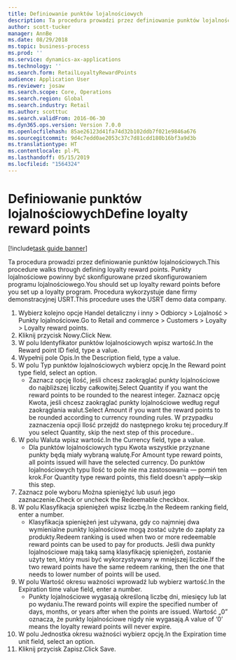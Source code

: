 ```yaml
---
title: Definiowanie punktów lojalnościowych
description: Ta procedura prowadzi przez definiowanie punktów lojalnościowych.
author: scott-tucker
manager: AnnBe
ms.date: 08/29/2018
ms.topic: business-process
ms.prod: ''
ms.service: dynamics-ax-applications
ms.technology: ''
ms.search.form: RetailLoyaltyRewardPoints
audience: Application User
ms.reviewer: josaw
ms.search.scope: Core, Operations
ms.search.region: Global
ms.search.industry: Retail
ms.author: scotttuc
ms.search.validFrom: 2016-06-30
ms.dyn365.ops.version: Version 7.0.0
ms.openlocfilehash: 85ae26123d41fa74d32b102ddb7f021e9846a676
ms.sourcegitcommit: 9d4c7edd0ae2053c37c7d81cdd180b16bf3a9d3b
ms.translationtype: HT
ms.contentlocale: pl-PL
ms.lasthandoff: 05/15/2019
ms.locfileid: "1564324"
---
```

# <a name="define-loyalty-reward-points"></a><span data-ttu-id="e0660-103">Definiowanie punktów lojalnościowych</span><span class="sxs-lookup"><span data-stu-id="e0660-103">Define loyalty reward points</span></span>

[!include[task guide banner](../includes/task-guide-banner.md)]

<span data-ttu-id="e0660-104">Ta procedura prowadzi przez definiowanie punktów lojalnościowych.</span><span class="sxs-lookup"><span data-stu-id="e0660-104">This procedure walks through defining loyalty reward points.</span></span> <span data-ttu-id="e0660-105">Punkty lojalnościowe powinny być skonfigurowane przed skonfigurowaniem programu lojalnościowego.</span><span class="sxs-lookup"><span data-stu-id="e0660-105">You should set up loyalty reward points before you set up a loyalty program.</span></span> <span data-ttu-id="e0660-106">Procedura wykorzystuje dane firmy demonstracyjnej USRT.</span><span class="sxs-lookup"><span data-stu-id="e0660-106">This procedure uses the USRT demo data company.</span></span>

1. <span data-ttu-id="e0660-107">Wybierz kolejno opcje Handel detaliczny i inny > Odbiorcy > Lojalność > Punkty lojalnościowe.</span><span class="sxs-lookup"><span data-stu-id="e0660-107">Go to Retail and commerce > Customers > Loyalty > Loyalty reward points.</span></span>
2. <span data-ttu-id="e0660-108">Kliknij przycisk Nowy.</span><span class="sxs-lookup"><span data-stu-id="e0660-108">Click New.</span></span>
3. <span data-ttu-id="e0660-109">W polu Identyfikator punktów lojalnościowych wpisz wartość.</span><span class="sxs-lookup"><span data-stu-id="e0660-109">In the Reward point ID field, type a value.</span></span>
4. <span data-ttu-id="e0660-110">Wypełnij pole Opis.</span><span class="sxs-lookup"><span data-stu-id="e0660-110">In the Description field, type a value.</span></span>
5. <span data-ttu-id="e0660-111">W polu Typ punktów lojalnościowych wybierz opcję.</span><span class="sxs-lookup"><span data-stu-id="e0660-111">In the Reward point type field, select an option.</span></span>
    * <span data-ttu-id="e0660-112">Zaznacz opcję Ilość, jeśli chcesz zaokrąglać punkty lojalnościowe do najbliższej liczby całkowitej.</span><span class="sxs-lookup"><span data-stu-id="e0660-112">Select Quantity if you want the reward points to be rounded to the nearest integer.</span></span> <span data-ttu-id="e0660-113">Zaznacz opcję Kwota, jeśli chcesz zaokrąglać punkty lojalnościowe według reguł zaokrąglania walut.</span><span class="sxs-lookup"><span data-stu-id="e0660-113">Select Amount if you want the reward points to be rounded according to currency rounding rules.</span></span> <span data-ttu-id="e0660-114">W przypadku zaznaczenia opcji Ilość przejdź do następnego kroku tej procedury.</span><span class="sxs-lookup"><span data-stu-id="e0660-114">If you select Quantity, skip the next step of this procedure..</span></span>  
6. <span data-ttu-id="e0660-115">W polu Waluta wpisz wartość.</span><span class="sxs-lookup"><span data-stu-id="e0660-115">In the Currency field, type a value.</span></span>
    * <span data-ttu-id="e0660-116">Dla punktów lojalnościowych typu Kwota wszystkie przyznane punkty będą miały wybraną walutę.</span><span class="sxs-lookup"><span data-stu-id="e0660-116">For Amount type reward points, all points issued will have the selected currency.</span></span> <span data-ttu-id="e0660-117">Do punktów lojalnościowych typu Ilość to pole nie ma zastosowania — pomiń ten krok.</span><span class="sxs-lookup"><span data-stu-id="e0660-117">For Quantity type reward points, this field doesn't apply—skip this step.</span></span>  
7. <span data-ttu-id="e0660-118">Zaznacz pole wyboru Można spieniężyć lub usuń jego zaznaczenie.</span><span class="sxs-lookup"><span data-stu-id="e0660-118">Check or uncheck the Redeemable checkbox.</span></span>
8. <span data-ttu-id="e0660-119">W polu Klasyfikacja spieniężeń wpisz liczbę.</span><span class="sxs-lookup"><span data-stu-id="e0660-119">In the Redeem ranking field, enter a number.</span></span>
    * <span data-ttu-id="e0660-120">Klasyfikacja spieniężeń jest używana, gdy co najmniej dwa wymienialne punkty lojalnościowe mogą zostać użyte do zapłaty za produkty.</span><span class="sxs-lookup"><span data-stu-id="e0660-120">Redeem ranking is used when two or more redeemable reward points can be used to pay for products.</span></span> <span data-ttu-id="e0660-121">Jeśli dwa punkty lojalnościowe mają taką samą klasyfikację spieniężeń, zostanie użyty ten, który musi być wykorzystywany w mniejszej liczbie.</span><span class="sxs-lookup"><span data-stu-id="e0660-121">If the two reward points have the same redeem ranking, then the one that needs to lower number of points will be used.</span></span>  
9. <span data-ttu-id="e0660-122">W polu Wartość okresu ważności wprowadź lub wybierz wartość.</span><span class="sxs-lookup"><span data-stu-id="e0660-122">In the Expiration time value field, enter a number.</span></span>
    * <span data-ttu-id="e0660-123">Punkty lojalnościowe wygasają określoną liczbę dni, miesięcy lub lat po wydaniu.</span><span class="sxs-lookup"><span data-stu-id="e0660-123">The reward points will expire the specified number of days, months, or years after when the points are issued.</span></span> <span data-ttu-id="e0660-124">Wartość „0” oznacza, że punkty lojalnościowe nigdy nie wygasają.</span><span class="sxs-lookup"><span data-stu-id="e0660-124">A value of ‘0’ means the loyalty reward points will never expire.</span></span>  
10. <span data-ttu-id="e0660-125">W polu Jednostka okresu ważności wybierz opcję.</span><span class="sxs-lookup"><span data-stu-id="e0660-125">In the Expiration time unit field, select an option.</span></span>
11. <span data-ttu-id="e0660-126">Kliknij przycisk Zapisz.</span><span class="sxs-lookup"><span data-stu-id="e0660-126">Click Save.</span></span>

